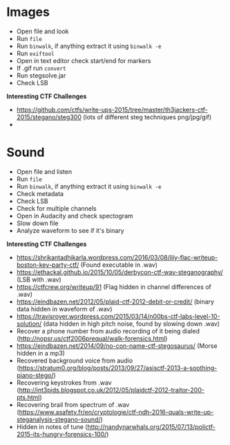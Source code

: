 # Images
* Open file and look
* Run `file`
* Run `binwalk`, if anything extract it using `binwalk -e`
* Run `exiftool`
* Open in text editor check start/end for markers
* If .gif run `convert`
* Run stegsolve.jar
* Check LSB

**Interesting CTF Challenges**
* https://github.com/ctfs/write-ups-2015/tree/master/th3jackers-ctf-2015/stegano/steg300 (lots of different steg techniques png/jpg/gif)
* 

# Sound
* Open file and listen
* Run `file`
* Run `binwalk`, if anything extract it using `binwalk -e`
* Check metadata
* Check LSB
* Check for multiple channels
* Open in Audacity and check spectogram
* Slow down file 
* Analyze waveform to see if it's binary

**Interesting CTF Challenges**
* https://shrikantadhikarla.wordpress.com/2016/03/08/lily-flac-writeup-boston-key-party-ctf/ (Found executable in .wav)
* https://ethackal.github.io/2015/10/05/derbycon-ctf-wav-steganography/ (LSB with .wav)
* https://ctfcrew.org/writeup/91 (Flag hidden in channel differences of .wav)
* https://eindbazen.net/2012/05/plaid-ctf-2012-debit-or-credit/ (binary data hidden in waveform of .wav)
* https://travisroyer.wordpress.com/2015/03/14/n00bs-ctf-labs-level-10-solution/ (data hidden in high pitch noise, found by slowing down .wav)
* Recover a phone number from audio recording of it being dialed (http://nopsr.us/ctf2006prequal/walk-forensics.html)
* https://eindbazen.net/2014/09/no-con-name-ctf-stegosaurus/ (Morse hidden in a mp3)
* Recovered background voice from audio (https://stratum0.org/blog/posts/2013/09/27/asisctf-2013-a-soothing-piano-stego/)
* Recovering keystrokes from .wav (http://int3pids.blogspot.co.uk/2012/05/plaidctf-2012-traitor-200-pts.html)
* Recovering brail from spectrum of .wav (https://www.asafety.fr/en/cryptologie/ctf-ndh-2016-quals-write-up-steganalysis-stegano-sound/)
* Hidden in notes of tune (http://nandynarwhals.org/2015/07/13/polictf-2015-its-hungry-forensics-100/)
